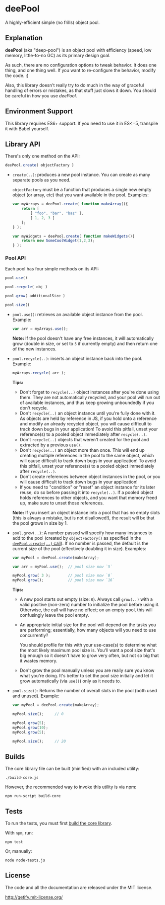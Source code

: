 # deePool

A highly-efficient simple (no frills) object pool.

## Explanation

**deePool** (aka "deep-pool") is an object pool with efficiency (speed, low memory, little-to-no GC) as its primary design goal.

As such, there are no configuration options to tweak behavior. It does one thing, and one thing well. If you want to re-configure the behavior, modify the code. :)

Also, this library doesn't really try to do much in the way of graceful handling of errors or mistakes, as that stuff just slows it down. You should be careful in how you use *deePool*.

## Environment Support

This library requires ES6+ support. If you need to use it in ES<=5, transpile it with Babel yourself.

## Library API

There's only one method on the API:

```js
deePool.create( objectFactory )
```

* `create(..)`: produces a new pool instance. You can create as many separate pools as you need.

   `objectFactory` must be a function that produces a single new empty object (or array, etc) that you want available in the pool. Examples:

   ```js
   var myArrays = deePool.create( function makeArray(){
       return [
           [ "foo", "bar", "baz" ],
           [ 1, 2, 3 ]
       ];
   } );

   var myWidgets = deePool.create( function makeWidgets(){
       return new SomeCoolWidget(1,2,3);
   } );
   ```

### Pool API

Each pool has four simple methods on its API:

```js
pool.use()

pool.recycle( obj )

pool.grow( additionalSize )

pool.size()
```

* `pool.use()`: retrieves an available object instance from the pool. Example:

   ```js
   var arr = myArrays.use();
   ```

   **Note:** If the pool doesn't have any free instances, it will automatically grow (double in size, or set to `5` if currently empty) and then return one of the new instances.

* `pool.recycle(..)`: inserts an object instance back into the pool. Example:

   ```js
   myArrays.recycle( arr );
   ```

   **Tips:**
   - Don't forget to `recycle(..)` object instances after you're done using them. They are not automatically recycled, and your pool will run out of available instances, and thus keep growing unboundedly if you don't recycle.
   - Don't `recycle(..)` an object instance until you're fully done with it. As objects are held by reference in JS, if you hold onto a reference and modify an already recycled object, you will cause difficult to track down bugs in your application! To avoid this pitfall, unset your reference(s) to a pooled object immediately after `recycle(..)`.
   - Don't `recycle(..)` objects that weren't created for the pool and extracted by a previous `use()`.
   - Don't `recycle(..)` an object more than once. This will end up creating multiple references in the pool to the same object, which will cause difficult to track down bugs in your application! To avoid this pitfall, unset your reference(s) to a pooled object immediately after `recycle(..)`.
   - Don't create references between object instances in the pool, or you will cause difficult to track down bugs in your application!
   - If you need to "condition" or "reset" an object instance for its later reuse, do so before passing it into `recycle(..)`. If a pooled object holds references to other objects, and you want that memory freed up, make sure to unset those references.

   **Note:** If you insert an object instance into a pool that has no empty slots (this is always a mistake, but is not disallowed!), the result will be that the pool grows in size by 1.

* `pool.grow(..)`: A number passed will specify how many instances to add to the pool (created by `objectFactory()` as specified in the [`deePool.create(..)` call](#Library_API)). If no number is passed, the default is the current size of the pool (effectively doubling it in size). Examples:

   ```js
   var myPool = deePool.create(makeArray);

   var arr = myPool.use();  // pool size now `5`

   myPool.grow( 3 );        // pool size now `8`
   myPool.grow();           // pool size now `16`
   ```

   **Tips:**
   - A new pool starts out empty (size: `0`). Always call `grow(..)` with a valid positive (non-zero) number to initialize the pool before using it. Otherwise, the call will have no effect; on an empty pool, this will confusingly leave the pool empty.
   - An appropriate initial size for the pool will depend on the tasks you are performing; essentially, how many objects will you need to use concurrently?

      You should profile for this with your use-case(s) to determine what the most likely maximum pool size is. You'll want a pool size that's big enough so it doesn't have to grow very often, but not so big that it wastes memory.
   - Don't grow the pool manually unless you are really sure you know what you're doing. It's better to set the pool size initially and let it grow automatically (via `use()`) only as it needs to.

* `pool.size()`: Returns the number of overall slots in the pool (both used and unused). Example:

   ```js
   var myPool = deePool.create(makeArray);

   myPool.size();     // 0

   myPool.grow(5);
   myPool.grow(10);
   myPool.grow(5);

   myPool.size();     // 20
   ```

## Builds

The core library file can be built (minified) with an included utility:

```
./build-core.js
```

However, the recommended way to invoke this utility is via npm:

```
npm run-script build-core
```

## Tests

To run the tests, you must first [build the core library](#Builds).

With `npm`, run:

```
npm test
```

Or, manually:

```
node node-tests.js
```

## License

The code and all the documentation are released under the MIT license.

http://getify.mit-license.org/
